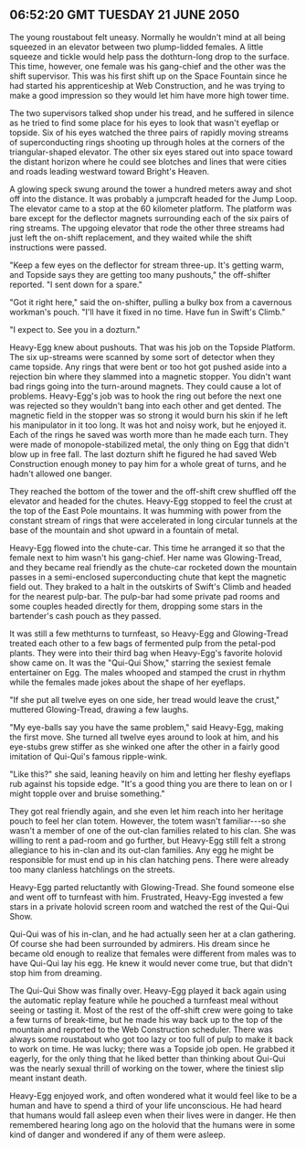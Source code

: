 ## 06:52:20 GMT TUESDAY 21 JUNE 2050

The young roustabout felt uneasy. Normally he wouldn't mind at all being squeezed in an elevator between two plump-lidded females. A little squeeze and tickle would help pass the dothturn-long drop to the surface. This time, however, one female was his gang-chief and the other was the shift supervisor. This was his first shift up on the Space Fountain since he had started his apprenticeship at Web Construction, and he was trying to make a good impression so they would let him have more high tower time.

The two supervisors talked shop under his tread, and he suffered in silence as he tried to find some place for his eyes to look that wasn't eyeflap or topside. Six of his eyes watched the three pairs of rapidly moving streams of superconducting rings shooting up through holes at the corners of the triangular-shaped elevator. The other six eyes stared out into space toward the distant horizon where he could see blotches and lines that were cities and roads leading westward toward Bright's Heaven.

A glowing speck swung around the tower a hundred meters away and shot off into the distance. It was probably a jumpcraft headed for the Jump Loop. The elevator came to a stop at the 60 kilometer platform. The platform was bare except for the deflector magnets surrounding each of the six pairs of ring streams. The upgoing elevator that rode the other three streams had just left the on-shift replacement, and they waited while the shift instructions were passed.

"Keep a few eyes on the deflector for stream three-up. It's getting warm, and Topside says they are getting too many pushouts," the off-shifter reported. "I sent down for a spare."

"Got it right here," said the on-shifter, pulling a bulky box from a cavernous workman's pouch. "I'll have it fixed in no time. Have fun in Swift's Climb."

"I expect to. See you in a dozturn."

Heavy-Egg knew about pushouts. That was his job on the Topside Platform. The six up-streams were scanned by some sort of detector when they came topside. Any rings that were bent or too hot got pushed aside into a rejection bin where they slammed into a magnetic stopper. You didn't want bad rings going into the turn-around magnets. They could cause a lot of problems. Heavy-Egg's job was to hook the ring out before the next one was rejected so they wouldn't bang into each other and get dented. The magnetic field in the stopper was so strong it would burn his skin if he left his manipulator in it too long. It was hot and noisy work, but he enjoyed it. Each of the rings he saved was worth more than he made each turn. They were made of monopole-stabilized metal, the only thing on Egg that didn't blow up in free fall. The last dozturn shift he figured he had saved Web Construction enough money to pay him for a whole great of turns, and he hadn't allowed one banger.

They reached the bottom of the tower and the off-shift crew shuffled off the elevator and headed for the chutes. Heavy-Egg stopped to feel the crust at the top of the East Pole mountains. It was humming with power from the constant stream of rings that were accelerated in long circular tunnels at the base of the mountain and shot upward in a fountain of metal.

Heavy-Egg flowed into the chute-car. This time he arranged it so that the female next to him wasn't his gang-chief. Her name was Glowing-Tread, and they became real friendly as the chute-car rocketed down the mountain passes in a semi-enclosed superconducting chute that kept the magnetic field out. They braked to a halt in the outskirts of Swift's Climb and headed for the nearest pulp-bar. The pulp-bar had some private pad rooms and some couples headed directly for them, dropping some stars in the bartender's cash pouch as they passed.

It was still a few methturns to turnfeast, so Heavy-Egg and Glowing-Tread treated each other to a few bags of fermented pulp from the petal-pod plants. They were into their third bag when Heavy-Egg's favorite holovid show came on. It was the "Qui-Qui Show," starring the sexiest female entertainer on Egg. The males whooped and stamped the crust in rhythm while the females made jokes about the shape of her eyeflaps.

"If she put all twelve eyes on one side, her tread would leave the crust," muttered Glowing-Tread, drawing a few laughs.

"My eye-balls say you have the same problem," said Heavy-Egg, making the first move. She turned all twelve eyes around to look at him, and his eye-stubs grew stiffer as she winked one after the other in a fairly good imitation of Qui-Qui's famous ripple-wink.

"Like this?" she said, leaning heavily on him and letting her fleshy eyeflaps rub against his topside edge. "It's a good thing you are there to lean on or I might topple over and bruise something."

They got real friendly again, and she even let him reach into her heritage pouch to feel her clan totem. However, the totem wasn't familiar---so she wasn't a member of one of the out-clan families related to his clan. She was willing to rent a pad-room and go further, but Heavy-Egg still felt a strong allegiance to his in-clan and its out-clan families. Any egg he might be responsible for must end up in his clan hatching pens. There were already too many clanless hatchlings on the streets.

Heavy-Egg parted reluctantly with Glowing-Tread. She found someone else and went off to turnfeast with him. Frustrated, Heavy-Egg invested a few stars in a private holovid screen room and watched the rest of the Qui-Qui Show.

Qui-Qui was of his in-clan, and he had actually seen her at a clan gathering. Of course she had been surrounded by admirers. His dream since he became old enough to realize that females were different from males was to have Qui-Qui lay his egg. He knew it would never come true, but that didn't stop him from dreaming.

The Qui-Qui Show was finally over. Heavy-Egg played it back again using the automatic replay feature while he pouched a turnfeast meal without seeing or tasting it. Most of the rest of the off-shift crew were going to take a few turns of break-time, but he made his way back up to the top of the mountain and reported to the Web Construction scheduler. There was always some roustabout who got too lazy or too full of pulp to make it back to work on time. He was lucky; there was a Topside job open. He grabbed it eagerly, for the only thing that he liked better than thinking about Qui-Qui was the nearly sexual thrill of working on the tower, where the tiniest slip meant instant death.

Heavy-Egg enjoyed work, and often wondered what it would feel like to be a human and have to spend a third of your life unconscious. He had heard that humans would fall asleep even when their lives were in danger. He then remembered hearing long ago on the holovid that the humans were in some kind of danger and wondered if any of them were asleep.